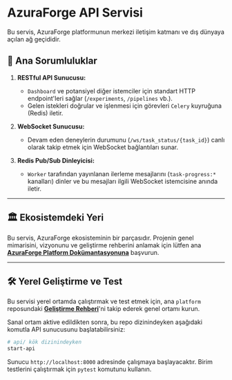 # AzuraForge API Servisi

Bu servis, AzuraForge platformunun merkezi iletişim katmanı ve dış dünyaya açılan ağ geçididir.

## 🎯 Ana Sorumluluklar

1.  **RESTful API Sunucusu:**
    *   `Dashboard` ve potansiyel diğer istemciler için standart HTTP endpoint'leri sağlar (`/experiments`, `/pipelines` vb.).
    *   Gelen istekleri doğrular ve işlenmesi için görevleri `Celery` kuyruğuna (Redis) iletir.

2.  **WebSocket Sunucusu:**
    *   Devam eden deneylerin durumunu (`/ws/task_status/{task_id}`) canlı olarak takip etmek için WebSocket bağlantıları sunar.

3.  **Redis Pub/Sub Dinleyicisi:**
    *   `Worker` tarafından yayınlanan ilerleme mesajlarını (`task-progress:*` kanalları) dinler ve bu mesajları ilgili WebSocket istemcisine anında iletir.

---

## 🏛️ Ekosistemdeki Yeri

Bu servis, AzuraForge ekosisteminin bir parçasıdır. Projenin genel mimarisini, vizyonunu ve geliştirme rehberini anlamak için lütfen ana **[AzuraForge Platform Dokümantasyonuna](https://github.com/AzuraForge/platform/tree/main/docs)** başvurun.

---

## 🛠️ Yerel Geliştirme ve Test

Bu servisi yerel ortamda çalıştırmak ve test etmek için, ana `platform` reposundaki **[Geliştirme Rehberi](https://github.com/AzuraForge/platform/blob/main/docs/DEVELOPMENT_GUIDE.md)**'ni takip ederek genel ortamı kurun.

Sanal ortam aktive edildikten sonra, bu repo dizinindeyken aşağıdaki komutla API sunucusunu başlatabilirsiniz:

```bash
# api/ kök dizinindeyken
start-api
```

Sunucu `http://localhost:8000` adresinde çalışmaya başlayacaktır. Birim testlerini çalıştırmak için `pytest` komutunu kullanın.

